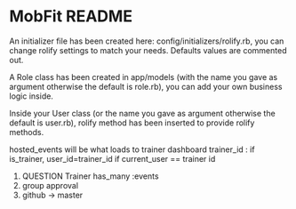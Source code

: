 # MobFit README

An initializer file has been created here: config/initializers/rolify.rb, you
can change rolify settings to match your needs.
Defaults values are commented out.

A Role class has been created in app/models (with the name you gave as
argument otherwise the default is role.rb), you can add your own business logic
inside.

Inside your User class (or the name you gave as argument otherwise the default
is user.rb), rolify method has been inserted to provide rolify methods.

hosted_events will be what loads to trainer dashboard
trainer_id : if is_trainer, user_id=trainer_id
if current_user == trainer id



1. QUESTION
Trainer
has_many :events
2. group approval
3. github -> master
